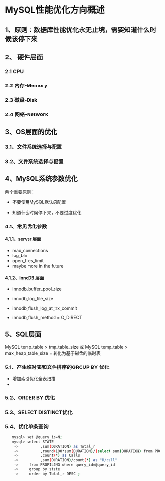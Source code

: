 # MySQL性能优化方向概述

## 1、原则：数据库性能优化永无止境，需要知道什么时候该停下来


## 2、 硬件层面
### 2.1 CPU

### 2.2 内存-Memory

### 2.3 磁盘-Disk

### 2.4 网络-Network


## 3、OS层面的优化

### 3.1、文件系统选择与配置


### 3.2、文件系统选择与配置

## 4、MySQL系统参数优化

两个重要原则：

- 不要使用MySQL默认的配置

- 知道什么时候停下来，不要过度优化
### 4.1、常见优化参数

#### 4.1.1、server 层面

- max_connections
- log_bin
- open_files_limit
- maybe more in the future


#### 4.1.2、InnoDB 层面

- innodb_buffer_pool_size

- innodb_log_file_size

- innodb_flush_log_at_trx_commit

- innodb_flush_method = O_DIRECT

## 5、SQL层面
MySQL temp_table > tmp_table_size 或 MySQL temp_table > max_heap_table_size = 转化为基于磁盘的临时表

### 5.1、产生临时表和文件排序的GROUP BY 优化

- 增加索引优化全表扫描
- 

### 5.2、ORDER BY 优化


### 5.3、SELECT DISTINCT优化


### 5.4、优化单条查询
```bash 
   mysql> set @query_id=N;
   mysql> select STATE
    ->          ,sum(DURATION) as Total_r
    ->          ,round(100*sum(DURATION)/(select sum(DURATION) from PROFILING where query_id=@query_id),2) as Pct_r
    ->          ,count(*) as Calls
    ->          ,sum(DURATION)/count(*) as "R/call" 
    ->     from PROFILING where query_id=@query_id 
    ->     group by state 
    ->     order by Total_r DESC ;    
```


